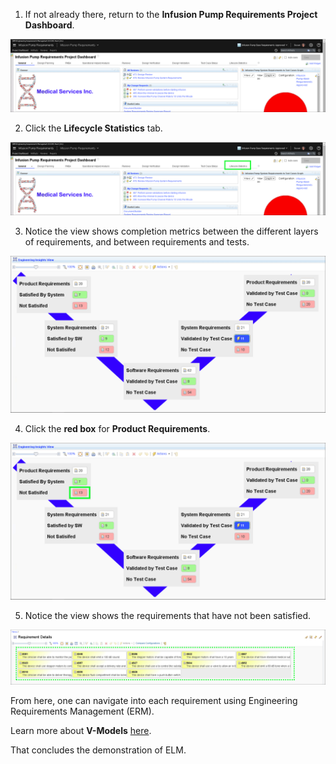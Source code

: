 1. If not already there, return to the **Infusion Pump Requirements Project Dashboard**.

![](_attachments/mainDashboard.png)

2. Click the **Lifecycle Statistics** tab.

![](_attachments/mainDashboard-LSTab.png)

3. Notice the view shows completion metrics between the different layers of requirements, and between requirements and tests.

![](_attachments/mainDashboard-LSDetail.png)

4. Click the **red box** for **Product Requirements**.

![](_attachments/mainDashboard-LSDetailRedBoxes.png)

5. Notice the view shows the requirements that have not been satisfied.

![](_attachments/LS-NotSatisfied.png)

From here, one can navigate into each requirement using Engineering Requirements Management (ERM).

Learn more about **V-Models** <a href="https://en.wikipedia.org/wiki/V-Model" target="_blank">here</a>.

That concludes the demonstration of ELM.
